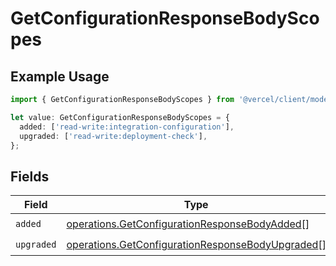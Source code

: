 # GetConfigurationResponseBodyScopes

## Example Usage

```typescript
import { GetConfigurationResponseBodyScopes } from '@vercel/client/models/operations';

let value: GetConfigurationResponseBodyScopes = {
  added: ['read-write:integration-configuration'],
  upgraded: ['read-write:deployment-check'],
};
```

## Fields

| Field      | Type                                                                                                                 | Required           | Description |
| ---------- | -------------------------------------------------------------------------------------------------------------------- | ------------------ | ----------- |
| `added`    | [operations.GetConfigurationResponseBodyAdded](../../models/operations/getconfigurationresponsebodyadded.md)[]       | :heavy_check_mark: | N/A         |
| `upgraded` | [operations.GetConfigurationResponseBodyUpgraded](../../models/operations/getconfigurationresponsebodyupgraded.md)[] | :heavy_check_mark: | N/A         |

